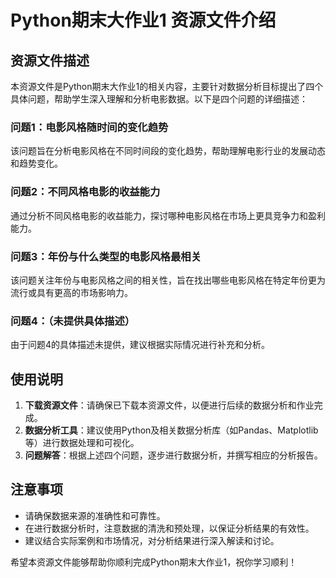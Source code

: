 # Python期末大作业1 资源文件介绍

## 资源文件描述

本资源文件是Python期末大作业1的相关内容，主要针对数据分析目标提出了四个具体问题，帮助学生深入理解和分析电影数据。以下是四个问题的详细描述：

### 问题1：电影风格随时间的变化趋势

该问题旨在分析电影风格在不同时间段的变化趋势，帮助理解电影行业的发展动态和趋势变化。

### 问题2：不同风格电影的收益能力

通过分析不同风格电影的收益能力，探讨哪种电影风格在市场上更具竞争力和盈利能力。

### 问题3：年份与什么类型的电影风格最相关

该问题关注年份与电影风格之间的相关性，旨在找出哪些电影风格在特定年份更为流行或具有更高的市场影响力。

### 问题4：（未提供具体描述）

由于问题4的具体描述未提供，建议根据实际情况进行补充和分析。

## 使用说明

1. **下载资源文件**：请确保已下载本资源文件，以便进行后续的数据分析和作业完成。
2. **数据分析工具**：建议使用Python及相关数据分析库（如Pandas、Matplotlib等）进行数据处理和可视化。
3. **问题解答**：根据上述四个问题，逐步进行数据分析，并撰写相应的分析报告。

## 注意事项

- 请确保数据来源的准确性和可靠性。
- 在进行数据分析时，注意数据的清洗和预处理，以保证分析结果的有效性。
- 建议结合实际案例和市场情况，对分析结果进行深入解读和讨论。

希望本资源文件能够帮助你顺利完成Python期末大作业1，祝你学习顺利！
